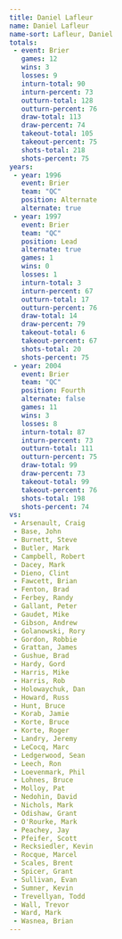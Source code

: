 ```yaml
---
title: Daniel Lafleur
name: Daniel Lafleur
name-sort: Lafleur, Daniel
totals:
 - event: Brier
   games: 12
   wins: 3
   losses: 9
   inturn-total: 90
   inturn-percent: 73
   outturn-total: 128
   outturn-percent: 76
   draw-total: 113
   draw-percent: 74
   takeout-total: 105
   takeout-percent: 75
   shots-total: 218
   shots-percent: 75
years:
 - year: 1996
   event: Brier
   team: "QC"
   position: Alternate
   alternate: true
 - year: 1997
   event: Brier
   team: "QC"
   position: Lead
   alternate: true
   games: 1
   wins: 0
   losses: 1
   inturn-total: 3
   inturn-percent: 67
   outturn-total: 17
   outturn-percent: 76
   draw-total: 14
   draw-percent: 79
   takeout-total: 6
   takeout-percent: 67
   shots-total: 20
   shots-percent: 75
 - year: 2004
   event: Brier
   team: "QC"
   position: Fourth
   alternate: false
   games: 11
   wins: 3
   losses: 8
   inturn-total: 87
   inturn-percent: 73
   outturn-total: 111
   outturn-percent: 75
   draw-total: 99
   draw-percent: 73
   takeout-total: 99
   takeout-percent: 76
   shots-total: 198
   shots-percent: 74
vs:
 - Arsenault, Craig
 - Base, John
 - Burnett, Steve
 - Butler, Mark
 - Campbell, Robert
 - Dacey, Mark
 - Dieno, Clint
 - Fawcett, Brian
 - Fenton, Brad
 - Ferbey, Randy
 - Gallant, Peter
 - Gaudet, Mike
 - Gibson, Andrew
 - Golanowski, Rory
 - Gordon, Robbie
 - Grattan, James
 - Gushue, Brad
 - Hardy, Gord
 - Harris, Mike
 - Harris, Rob
 - Holowaychuk, Dan
 - Howard, Russ
 - Hunt, Bruce
 - Korab, Jamie
 - Korte, Bruce
 - Korte, Roger
 - Landry, Jeremy
 - LeCocq, Marc
 - Ledgerwood, Sean
 - Leech, Ron
 - Loevenmark, Phil
 - Lohnes, Bruce
 - Molloy, Pat
 - Nedohin, David
 - Nichols, Mark
 - Odishaw, Grant
 - O'Rourke, Mark
 - Peachey, Jay
 - Pfeifer, Scott
 - Recksiedler, Kevin
 - Rocque, Marcel
 - Scales, Brent
 - Spicer, Grant
 - Sullivan, Evan
 - Sumner, Kevin
 - Trevellyan, Todd
 - Wall, Trevor
 - Ward, Mark
 - Wasnea, Brian
---
```

